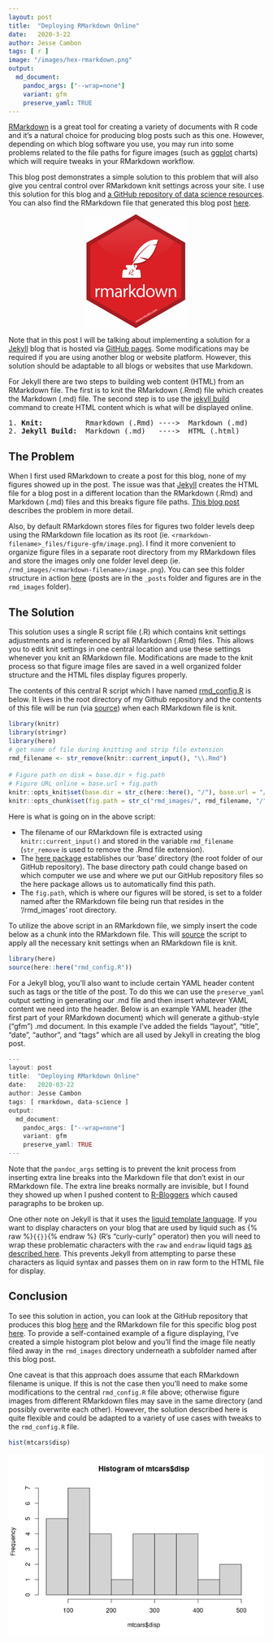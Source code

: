 ```yaml
---
layout: post
title:  "Deploying RMarkdown Online"
date:   2020-3-22
author: Jesse Cambon
tags: [ r ]
image: "/images/hex-rmarkdown.png"
output: 
  md_document:
    pandoc_args: ["--wrap=none"]
    variant: gfm
    preserve_yaml: TRUE
---
```


[RMarkdown](https://rmarkdown.rstudio.com/) is a great tool for creating a variety of documents with R code and it’s a natural choice for producing blog posts such as this one. However, depending on which blog software you use, you may run into some problems related to the file paths for figure images (such as [ggplot](https://ggplot2.tidyverse.org/) charts) which will require tweaks in your RMarkdown workflow.

This blog post demonstrates a simple solution to this problem that will also give you central control over RMarkdown knit settings across your site. I use this solution for this blog and [a GitHub repository of data science resources](https://github.com/jessecambon/Data-Science-Codex). You can also find the RMarkdown file that generated this blog post [here](https://github.com/jessecambon/jessecambon.github.io/blob/master/_posts/2020-03-22-deploying-rmarkdown-online.Rmd).

<img src="/../images/hex-rmarkdown.png" width="200" style="display: block; margin: auto;" />

Note that in this post I will be talking about implementing a solution for a [Jekyll](https://jekyllrb.com/) blog that is hosted via [GitHub pages](https://pages.github.com/). Some modifications may be required if you are using another blog or website platform. However, this solution should be adaptable to all blogs or websites that use Markdown.

For Jekyll there are two steps to building web content (HTML) from an RMarkdown file. The first is to knit the RMarkdown (.Rmd) file which creates the Markdown (.md) file. The second step is to use the [jekyll build](https://jekyllrb.com/docs/usage/) command to create HTML content which is what will be displayed online.

<pre>
1. <b>Knit:</b>          Rmarkdown (.Rmd) ---->  Markdown (.md) 
2. <b>Jekyll Build:</b>  Markdown (.md)   ---->  HTML (.html)
</pre>

## The Problem

When I first used RMarkdown to create a post for this blog, none of my figures showed up in the post. The issue was that [Jekyll](https://jekyllrb.com/) creates the HTML file for a blog post in a different location than the RMarkdown (.Rmd) and Markdown (.md) files and this breaks figure file paths. [This blog post](http://www.randigriffin.com/2017/04/25/how-to-knit-for-mysite.html) describes the problem in more detail.

Also, by default RMarkdown stores files for figures two folder levels deep using the RMarkdown file location as its root (ie. `<rmarkdown-filename>_files/figure-gfm/image.png`). I find it more convenient to organize figure files in a separate root directory from my RMarkdown files and store the images only one folder level deep (ie. `/rmd_images/<rmarkdown-filename>/image.png`). You can see this folder structure in action [here](https://github.com/jessecambon/jessecambon.github.io) (posts are in the `_posts` folder and figures are in the `rmd_images` folder).

## The Solution

This solution uses a single R script file (.R) which contains knit settings adjustments and is referenced by all RMarkdown (.Rmd) files. This allows you to edit knit settings in one central location and use these settings whenever you knit an RMarkdown file. Modifications are made to the knit process so that figure image files are saved in a well organized folder structure and the HTML files display figures properly.

The contents of this central R script which I have named [rmd\_config.R](https://github.com/jessecambon/jessecambon.github.io/blob/master/rmd_config.R) is below. It lives in the root directory of my Github repository and the contents of this file will be run (via [source](https://www.rdocumentation.org/packages/base/versions/3.6.2/topics/source)) when each RMarkdown file is knit.

``` r
library(knitr)
library(stringr)
library(here)
# get name of file during knitting and strip file extension
rmd_filename <- str_remove(knitr::current_input(), "\\.Rmd")

# Figure path on disk = base.dir + fig.path
# Figure URL online = base.url + fig.path
knitr::opts_knit$set(base.dir = str_c(here::here(), "/"), base.url = "/")
knitr::opts_chunk$set(fig.path = str_c("rmd_images/", rmd_filename, "/"), echo = TRUE)
```

Here is what is going on in the above script:

-   The filename of our RMarkdown file is extracted using `knitr::current_input()` and stored in the variable `rmd_filename` (`str_remove` is used to remove the .Rmd file extension).
-   The [here package](https://here.r-lib.org/) establishes our ‘base’ directory (the root folder of our GitHub repository). The base directory path could change based on which computer we use and where we put our GitHub repository files so the here package allows us to automatically find this path.
-   The `fig.path`, which is where our figures will be stored, is set to a folder named after the RMarkdown file being run that resides in the ‘/rmd\_images’ root directory.

To utilize the above script in an RMarkdown file, we simply insert the code below as a chunk into the RMarkdown file. This will [source](https://www.rdocumentation.org/packages/base/versions/3.6.2/topics/source) the script to apply all the necessary knit settings when an RMarkdown file is knit.

``` r
library(here)
source(here::here("rmd_config.R"))
```

For a Jekyll blog, you’ll also want to include certain YAML header content such as tags or the title of the post. To do this we can use the `preserve_yaml` output setting in generating our .md file and then insert whatever YAML content we need into the header. Below is an example YAML header (the first part of your RMarkdown document) which will generate a github-style (“gfm”) .md document. In this example I’ve added the fields “layout”, “title”, “date”, “author”, and “tags” which are all used by Jekyll in creating the blog post.

``` r
---
layout: post
title:  "Deploying RMarkdown Online"
date:   2020-03-22
author: Jesse Cambon
tags: [ rmarkdown, data-science ]
output: 
  md_document:
    pandoc_args: ["--wrap=none"]
    variant: gfm
    preserve_yaml: TRUE
---
```

Note that the `pandoc_args` setting is to prevent the knit process from inserting extra line breaks into the Markdown file that don’t exist in our RMarkdown file. The extra line breaks normally are invisible, but I found they showed up when I pushed content to [R-Bloggers](https://www.r-bloggers.com/) which caused paragraphs to be broken up.

One other note on Jekyll is that it uses the [liquid template language](https://jekyllrb.com/docs/liquid/). If you want to display characters on your blog that are used by liquid such as {% raw %}`{{}}`{% endraw %} (R’s “curly-curly” operator) then you will need to wrap these problematic characters with the `raw` and `endraw` liquid tags [as described here](https://shopify.github.io/liquid/tags/raw/). This prevents Jekyll from attempting to parse these characters as liquid syntax and passes them on in raw form to the HTML file for display.

## Conclusion

To see this solution in action, you can look at the GitHub repository that produces this blog [here](https://github.com/jessecambon/jessecambon.github.io) and the RMarkdown file for this specific blog post [here](https://github.com/jessecambon/jessecambon.github.io/blob/master/_posts/2020-03-22-deploying-rmarkdown-online.Rmd). To provide a self-contained example of a figure displaying, I’ve created a simple histogram plot below and you’ll find the image file neatly filed away in the `rmd_images` directory underneath a subfolder named after this blog post.

One caveat is that this approach does assume that each RMarkdown filename is unique. If this is not the case then you’ll need to make some modifications to the central `rmd_config.R` file above; otherwise figure images from different RMarkdown files may save in the same directory (and possibly overwrite each other). However, the solution described here is quite flexible and could be adapted to a variety of use cases with tweaks to the `rmd_config.R` file.

``` r
hist(mtcars$disp)
```

![](/rmd_images/2020-03-22-deploying-rmarkdown-online/sampleplot-1.png)<!-- -->
